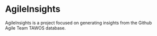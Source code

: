 # AgileInsights
AgileInsights is a project focused on generating insights from the Github Agile Team TAWOS database. 
